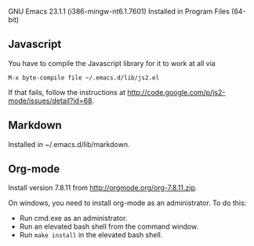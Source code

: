 GNU Emacs 23.1.1 (i386-mingw-nt6.1.7601)
Installed in Program Files (64-bit)


## Javascript ##

You have to compile the Javascript library for it to work at all via

	M-x byte-compile file ~/.emacs.d/lib/js2.el

If that fails, follow the instructions at
<http://code.google.com/p/js2-mode/issues/detail?id=68>.


## Markdown ##

Installed in ~/.emacs.d/lib/markdown.


## Org-mode ##

Install version 7.8.11 from <http://orgmode.org/org-7.8.11.zip>.

On windows, you need to install org-mode as an administrator.  To do
this:

- Run cmd.exe as an administrator.
- Run an elevated bash shell from the command window.
- Run <code>make install</code> in the elevated bash shell.
